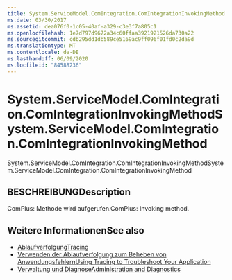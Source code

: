 ```yaml
---
title: System.ServiceModel.ComIntegration.ComIntegrationInvokingMethod
ms.date: 03/30/2017
ms.assetid: dea076f0-1c05-40af-a329-c3e3f7a805c1
ms.openlocfilehash: 1e7d797d9672a34c60ffaa3921921526da730a22
ms.sourcegitcommit: cdb295dd1db589ce5169ac9ff096f01fd0c2da9d
ms.translationtype: MT
ms.contentlocale: de-DE
ms.lasthandoff: 06/09/2020
ms.locfileid: "84588236"
---
```

# <a name="systemservicemodelcomintegrationcomintegrationinvokingmethod"></a><span data-ttu-id="4282d-102">System.ServiceModel.ComIntegration.ComIntegrationInvokingMethod</span><span class="sxs-lookup"><span data-stu-id="4282d-102">System.ServiceModel.ComIntegration.ComIntegrationInvokingMethod</span></span>
<span data-ttu-id="4282d-103">System.ServiceModel.ComIntegration.ComIntegrationInvokingMethod</span><span class="sxs-lookup"><span data-stu-id="4282d-103">System.ServiceModel.ComIntegration.ComIntegrationInvokingMethod</span></span>  
  
## <a name="description"></a><span data-ttu-id="4282d-104">BESCHREIBUNG</span><span class="sxs-lookup"><span data-stu-id="4282d-104">Description</span></span>  
 <span data-ttu-id="4282d-105">ComPlus: Methode wird aufgerufen.</span><span class="sxs-lookup"><span data-stu-id="4282d-105">ComPlus: Invoking method.</span></span>  
  
## <a name="see-also"></a><span data-ttu-id="4282d-106">Weitere Informationen</span><span class="sxs-lookup"><span data-stu-id="4282d-106">See also</span></span>

- [<span data-ttu-id="4282d-107">Ablaufverfolgung</span><span class="sxs-lookup"><span data-stu-id="4282d-107">Tracing</span></span>](index.md)
- [<span data-ttu-id="4282d-108">Verwenden der Ablaufverfolgung zum Beheben von Anwendungsfehlern</span><span class="sxs-lookup"><span data-stu-id="4282d-108">Using Tracing to Troubleshoot Your Application</span></span>](using-tracing-to-troubleshoot-your-application.md)
- [<span data-ttu-id="4282d-109">Verwaltung und Diagnose</span><span class="sxs-lookup"><span data-stu-id="4282d-109">Administration and Diagnostics</span></span>](../index.md)

